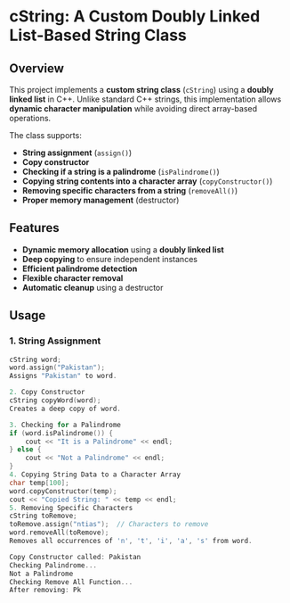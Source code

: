 # cString: A Custom Doubly Linked List-Based String Class

## Overview
This project implements a **custom string class** (`cString`) using a **doubly linked list** in C++. Unlike standard C++ strings, this implementation allows **dynamic character manipulation** while avoiding direct array-based operations.  

The class supports:
- **String assignment** (`assign()`)
- **Copy constructor**
- **Checking if a string is a palindrome** (`isPalindrome()`)
- **Copying string contents into a character array** (`copyConstructor()`)
- **Removing specific characters from a string** (`removeAll()`)
- **Proper memory management** (destructor)

## Features
- **Dynamic memory allocation** using a **doubly linked list**
- **Deep copying** to ensure independent instances
- **Efficient palindrome detection**
- **Flexible character removal**
- **Automatic cleanup** using a destructor

## Usage
### **1. String Assignment**
```cpp
cString word;
word.assign("Pakistan");
Assigns "Pakistan" to word.

2. Copy Constructor
cString copyWord(word);
Creates a deep copy of word.

3. Checking for a Palindrome
if (word.isPalindrome()) {
    cout << "It is a Palindrome" << endl;
} else {
    cout << "Not a Palindrome" << endl;
}
4. Copying String Data to a Character Array
char temp[100];
word.copyConstructor(temp);
cout << "Copied String: " << temp << endl;
5. Removing Specific Characters
cString toRemove;
toRemove.assign("ntias");  // Characters to remove
word.removeAll(toRemove);
Removes all occurrences of 'n', 't', 'i', 'a', 's' from word.

Copy Constructor called: Pakistan
Checking Palindrome...
Not a Palindrome
Checking Remove All Function...
After removing: Pk